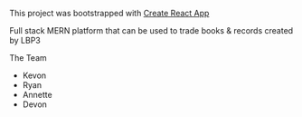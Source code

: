 This project was bootstrapped with [Create React App](https://github.com/facebookincubator/create-react-app)

Full stack MERN platform that can be used to trade books & records created by LBP3

The Team  
- Kevon
- Ryan
- Annette
- Devon
